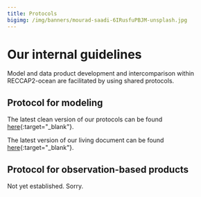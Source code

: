 ```yaml
---
title: Protocols
bigimg: /img/banners/mourad-saadi-6IRusfuPBJM-unsplash.jpg
---
```


# Our internal guidelines

Model and data product development and intercomparison within RECCAP2-ocean are facilitated by using shared protocols.

## Protocol for modeling

The latest clean version of our protocols can be found [here](documents/MODELING_PROTOCOL_RECCAP2-ocean.pdf){:target="_blank"}.

The latest version of our living document can be found [here](https://docs.google.com/document/d/19F6ZY-7uYT4zYK2rjOcZDNggMvvTNn2k3AfinvW4bUE/edit?usp=sharing){:target="_blank"}.

## Protocol for observation-based products

Not yet established. Sorry.